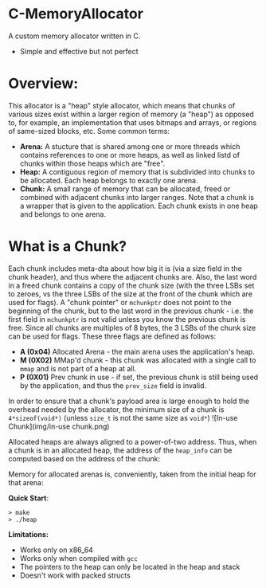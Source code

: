 # C-MemoryAllocator

A custom memory allocator written in C.
- Simple and effective but not perfect

# Overview:
This allocator is a "heap" style allocator, which means that chunks of various sizes exist within a larger region of memory (a "heap") as opposed to, for example, an implementation that uses bitmaps and arrays, or regions of same-sized blocks, etc.
Some common terms:
- __Arena:__ A stucture that is shared among one or more threads which contains references to one or more heaps, as well as linked listd of chunks within those heaps which are "free".
- __Heap:__ A contiguous region of memory that is subdivided into chunks to be allocated. Each heap belongs to exactly one arena.
- __Chunk:__ A small range of memory that can be allocated, freed or combined with adjacent chunks into larger ranges. Note that a chunk is a wrapper that is given to the application. Each chunk exists in one heap and belongs to one arena.

# What is a Chunk?
Each chunk includes meta-dta about how big it is (via a size field in the chunk header), and thus where the adjacent chunks are. Also, the last word in a freed chunk contains a copy of the chunk size (with the three LSBs set to zeroes, vs the three LSBs of the size at the front of the chunk which are used for flags).
A "chunk pointer" or `mchunkptr` does not point to the beginning of the chunk, but to the last word in the previous chunk - i.e. the first field in `mchunkptr` is not valid unless you know the previous chunk is free.
Since all chunks are multiples of 8 bytes, the 3 LSBs of the chunk size can be used for flags. These three flags are defined as follows:
- __A (0x04)__
    Allocated Arena - the main arena uses the application's heap.
- __M (0X02)__
    MMap'd chunk - this chunk was allocated with a single call to `mmap` and is not part of a heap at all.
- __P (0X01)__
    Prev chunk in use - if set, the previous chunk is still being used by the application, and thus the `prev_size` field is invalid.

In order to ensure that a chunk's payload area is large enough to hold the overhead needed by the allocator, the minimum size of a chunk is `4*sizeof(void*)` (unless `size_t` is not the same size as `void*`)
![In-use Chunk](img/in-use chunk.png)

Allocated heaps are always aligned to a power-of-two address. Thus, when a chunk is in an allocated heap, the address of the `heap_info` can be computed based on the address of the chunk:

Memory for allocated arenas is, conveniently, taken from the initial heap for that arena: 

__Quick Start__:
```
> make
> ./heap
```

__Limitations:__
- Works only on x86_64
- Works only when compiled with `gcc`
- The pointers to the heap can only be located in the heap and stack
- Doesn't work with packed structs
